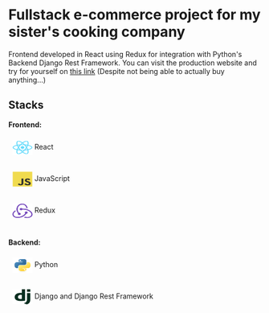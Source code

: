 # Fullstack e-commerce project for my sister's cooking company

Frontend developed in React using Redux for integration with Python's Backend Django Rest Framework.
You can visit the production website and try for yourself on [this link](https://challenges-react-ballerini-devs.vercel.app/) (Despite not being able to actually buy anything...)

## Stacks

**Frontend:**

<div style="padding: 0.5rem">
    <img align="center" alt="Rafa-Ts" height="30" width="40" src="https://raw.githubusercontent.com/devicons/devicon/master/icons/react/react-original.svg">
    React
</div><br />

<div style="padding: 0.5rem">
  <img align="center" alt="Rafa-Ts" height="30" width="40" src="https://raw.githubusercontent.com/devicons/devicon/master/icons/javascript/javascript-original.svg">
  JavaScript
</div><br />
<div style="padding: 0.5rem">
  <img align="center" alt="Rafa-Ts" height="30" width="40" src="https://raw.githubusercontent.com/devicons/devicon/master/icons/redux/redux-original.svg">
  Redux
</div>
<br />


**Backend:**
<div style="padding: 0.5rem">
    <img align="center" alt="Rafa-Ts" height="30" width="40" src="https://raw.githubusercontent.com/devicons/devicon/master/icons/python/python-original.svg">
    Python
</div><br />
<div style="padding: 0.5rem">
  <img align="center" alt="Rafa-Ts" height="30" width="40" src="https://raw.githubusercontent.com/devicons/devicon/master/icons/django/django-plain.svg">
  Django and Django Rest Framework
</div>
